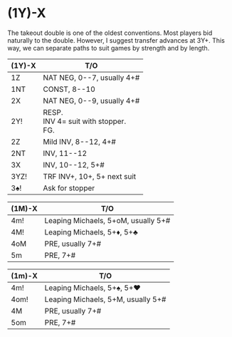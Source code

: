 # (1Y)-X

The takeout double is one of the oldest conventions.  Most players bid naturally
to the double.  However, I suggest transfer advances at 3Y+.  This way, we can
separate paths to suit games by strength and by length.

| (1Y)-X | T/O |
|--------|-----|
| 1Z     | NAT NEG, 0--7, usually 4+#
| 1NT    | CONST, 8--10
| 2X     | NAT NEG, 0--9, usually 4+#
| 2Y!    | <div>RESP.</div><div>INV 4= suit with stopper.</div><div>FG.</div>
| 2Z     | Mild INV, 8--12, 4+#
| 2NT    | INV, 11--12
| 3X     | INV, 10--12, 5+#
| 3YZ!   | TRF INV+, 10+, 5+ next suit
| 3♠!    | Ask for stopper

| (1M)-X | T/O |
|--------|-----|
| 4m!    | Leaping Michaels, 5+oM, usually 5+#
| 4M!    | Leaping Michaels, 5+♦, 5+♣
| 4oM    | PRE, usually 7+#
| 5m     | PRE, 7+#

| (1m)-X | T/O |
|--------|-----|
| 4m!    | Leaping Michaels, 5+♠, 5+♥
| 4om!   | Leaping Michaels, 5+M, usually 5+#
| 4M     | PRE, usually 7+#
| 5om    | PRE, 7+#
